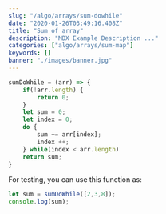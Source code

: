 ```yaml
---
slug: "/algo/arrays/sum-dowhile"
date: "2020-01-26T03:49:16.408Z"
title: "Sum of array"
description: "MDX Example Description ..."
categories: ["algo/arrays/sum-map"]
keywords: []
banner: "./images/banner.jpg"
---
```



```javascript
sumDoWhile = (arr) => {
	if(!arr.length) {
		return 0;
	}
	let sum = 0;
	let index = 0;
	do {
		sum += arr[index]; 
		index ++;
	} while(index < arr.length)
	return sum;
}
```

For testing, you can use this function as:

```javascript
let sum = sumDoWhile([2,3,8]);
console.log(sum);
```
